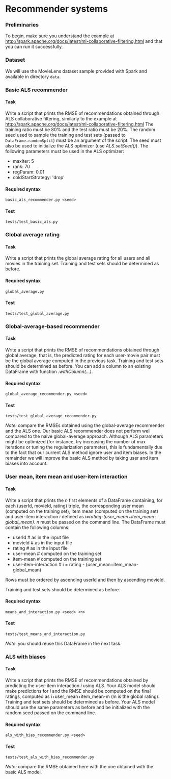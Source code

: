 #  Recommender systems


### Preliminaries
To begin, make sure you understand the example
at http://spark.apache.org/docs/latest/ml-collaborative-filtering.html
and that you can run it successfully. 


### Dataset

We will use the MovieLens dataset sample provided with Spark and
available in directory `data`.

### Basic ALS recommender

#### Task

Write a script that prints the RMSE of recommendations obtained
through ALS collaborative filtering, similarly to the example at
http://spark.apache.org/docs/latest/ml-collaborative-filtering.html
The training ratio must be 80% and the test ratio must be 20%. The
random seed used to sample the training and test sets (passed to
`DataFrame.randomSplit`) must be an argument of the script. The seed
must also be used to initialize the ALS optimizer (use
*ALS.setSeed()*). The following parameters must be used in the ALS
optimizer:
- maxIter: 5
- rank: 70
- regParam: 0.01
- coldStartStrategy: 'drop'


#### Required syntax

`basic_als_recommender.py <seed>`

#### Test

`tests/test_basic_als.py`

### Global average rating

#### Task

Write a script that prints the global average rating for all users and
all movies in the training set. Training and test
sets should be determined as before.

#### Required syntax

`global_average.py`

#### Test

`tests/test_global_average.py`

### Global-average-based recommender

#### Task

Write a script that prints the RMSE of recommendations obtained
through global average, that is, the predicted rating for each
user-movie pair must be the global average computed in the previous
task. Training and test
sets should be determined as before. You can add a column to an existing DataFrame with function *.withColumn(...)*.

#### Required syntax

`global_average_recommender.py <seed>`

#### Test

`tests/test_global_average_recommender.py`

*Note:* compare the RMSEs obtained using the global-average
 recommender and the ALS one. Our basic ALS recommender does not
 perform well compared to the naive global-average
 approach. Although ALS parameters might be optimized (for instance,
 try increasing the number of max iterations or tuning the
 regularization parameter), this is fundamentally due to the fact that
 our current ALS method ignore user and item biases. In
 the remainder we will improve the basic ALS method by taking user and
 item biases into account.

### User mean, item mean and user-item interaction

#### Task

Write a script that prints the *n* first elements of a DataFrame
containing, for each (userId, movieId, rating) triple, the
corresponding user mean (computed on the training set), item mean
(computed on the training set) and user-item interaction *i* defined
as *i=rating-(user_mean+item_mean-global_mean)*. *n* must be passed on
the command line. The DataFrame must contain the following columns:

- userId # as in the input file
- movieId #  as in the input file
- rating # as in the input file
- user-mean # computed on the training set
- item-mean # computed on the training set 
- user-item-interaction # i = rating - (user_mean+item_mean-global_mean)

Rows must be ordered by ascending userId and then by ascending movieId.

 Training and test
sets should be determined as before.

#### Required syntax

`means_and_interaction.py <seed> <n>`

#### Test

`tests/test_means_and_interaction.py`

*Note*: you should reuse this DataFrame in the next task.

### ALS with biases

#### Task

Write a script that prints the RMSE of recommendations obtained by
predicting the user-item interaction *i* using ALS. Your ALS model
should make predictions for *i* and the RMSE should be computed on the
final ratings, computed as i+user_mean+item_mean-m (m is the global rating). Training and test
sets should be determined as before. Your ALS model should use the
same parameters as before and be initialized with the random seed
passed on the command line.

#### Required syntax

`als_with_bias_recommender.py <seed>`

#### Test

`tests/test_als_with_bias_recommender.py`

*Note:* compare the RMSE obtained here with the one obtained with the
 basic ALS model. 
